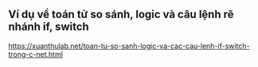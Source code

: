 ## Ví dụ về toán tử so sánh, logic và câu lệnh rẽ nhánh if, switch
https://xuanthulab.net/toan-tu-so-sanh-logic-va-cac-cau-lenh-if-switch-trong-c-net.html